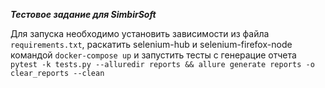 ***Тестовое задание для SimbirSoft***

Для запуска необходимо установить зависимости из файла ```requirements.txt```, раскатить selenium-hub и
selenium-firefox-node командой
```docker-compose up``` и запустить тесты с генерацие отчета
```pytest -k tests.py --alluredir reports && allure generate reports -o clear_reports --clean```